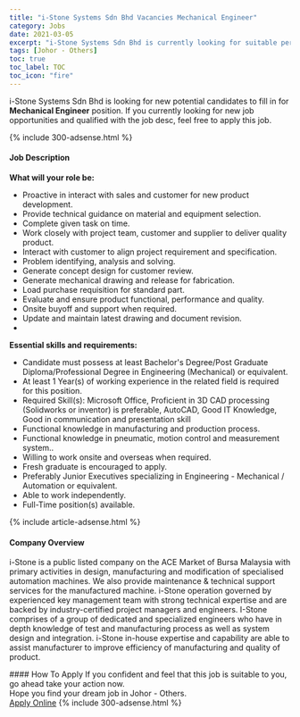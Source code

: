 ```yaml
---
title: "i-Stone Systems Sdn Bhd Vacancies Mechanical Engineer" 
category: Jobs 
date: 2021-03-05 
excerpt: "i-Stone Systems Sdn Bhd is currently looking for suitable person to fill in the Mechanical Engineer which based in Johor - Others" 
tags: [Johor - Others] 
toc: true 
toc_label: TOC 
toc_icon: "fire" 
--- 
```


<p>i-Stone Systems Sdn Bhd is looking for new potential candidates to fill in for <b>Mechanical Engineer</b> position. If you currently looking for new job opportunities and qualified with the job desc, feel free to apply this job.
</p>{% include 300-adsense.html %} 
<div><div><h4>Job Description</h4></div><div><div><span><div><p><strong>What will your role be:</strong></p><ul><li>Proactive in interact with sales and customer for new product development.</li><li>Provide technical guidance on material and equipment selection.</li><li>Complete given task on time.</li><li>Work closely with project team, customer and supplier to deliver quality product.</li><li>Interact with customer to align project requirement and specification.</li><li>Problem identifying, analysis and solving.</li><li>Generate concept design for customer review.</li><li>Generate mechanical drawing and release for fabrication.</li><li>Load purchase requisition for standard part.</li><li>Evaluate and ensure product functional, performance and quality.</li><li>Onsite buyoff and support when required.</li><li>Update and maintain latest drawing and document revision.</li><li><br></li></ul><p><strong>Essential skills and requirements:&#160;</strong></p><ul><li>Candidate must possess at least Bachelor's Degree/Post Graduate Diploma/Professional Degree in Engineering (Mechanical) or equivalent.</li><li>At least 1&#160;Year(s) of working experience in the related field is required for this position.</li><li>Required Skill(s): Microsoft Office, Proficient in 3D CAD processing (Solidworks or inventor) is preferable, AutoCAD, Good IT Knowledge, Good in communication and presentation skill</li><li>Functional knowledge in manufacturing and production process.</li><li>Functional knowledge in pneumatic, motion control and measurement system..</li><li>Willing to work onsite and overseas when required.</li><li>Fresh graduate is encouraged to apply.</li><li>Preferably Junior Executives specializing in Engineering - Mechanical / Automation or equivalent.</li><li>Able to work independently.</li><li>Full-Time position(s) available.</li></ul></div></span></div></div></div> 
{% include article-adsense.html %} 
<div><div><h4>Company Overview</h4></div><div><div><span><div><p>i-Stone is a public listed company on the ACE Market of Bursa Malaysia with primary activities in design, manufacturing and modification of specialised automation machines. We also provide maintenance &amp; technical support services for the manufactured machine.&#160;i-Stone operation governed by experienced key management team with strong technical expertise and are backed by industry-certified project managers and engineers. I-Stone comprises of a group of dedicated and specialized engineers who have in depth knowledge of test and manufacturing process as well as system design and integration. i-Stone in-house expertise and capability are able to assist manufacturer to improve efficiency of manufacturing and quality of product.&#160;&#160;</p></div></span></div></div></div> 
#### How To Apply 
If you confident and feel that this job is suitable to you, go ahead take your action now. <br/> 
Hope you find your dream job in Johor - Others. <br/> 
<a href="https://www.jobstreet.com.my/en/job/mechanical-engineer-4499094?jobId=jobstreet-my-job-4499094&" class="btn btn--info" target="_blank" rel="nofollow noopenner">Apply Online</a> 
{% include 300-adsense.html %} 